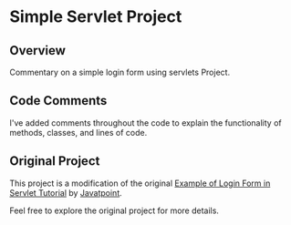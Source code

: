 # Simple Servlet Project

## Overview

Commentary on a simple login form using servlets Project.

## Code Comments

I've added comments throughout the code to explain the functionality of methods, classes, and lines of code.

## Original Project

This project is a modification of the original [Example of Login Form in Servlet Tutorial](https://www.javatpoint.com/example-of-login-form-in-servlet) by [Javatpoint](https://www.javatpoint.com/).

Feel free to explore the original project for more details.


